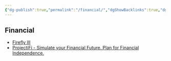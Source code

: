 ```yaml
---
{"dg-publish":true,"permalink":"/financial/","dgShowBacklinks":true,"dgShowLocalGraph":true}
---
```



## Financial
- [Firefly III](https://www.firefly-iii.org/)
- [ProjectiFi - Simulate your Financial Future. Plan for Financial Independence.](https://projectifi.io/)